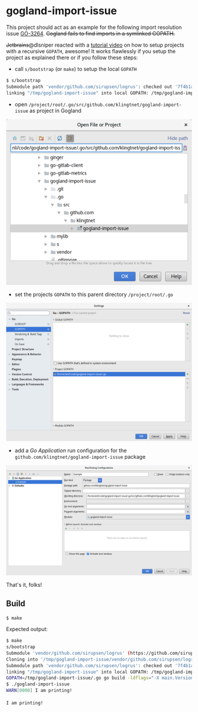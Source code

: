 # gogland-import-issue

This project should act as an example for the following import resolution issue [GO-3264](https://youtrack.jetbrains.com/issue/GO-3264#comment=27-1916217).
~~Gogland fails to find imports in a symlinked GOPATH.~~

~~Jetbrains~~@dlsniper reacted with a [tutorial video](https://www.youtube.com/watch?v=XECBbvDT8Ao) on how to setup projects with a recursive `GOPATH`, awesome!
It works flawlessly if you setup the project as explained there or if you follow these steps:

- call `s/bootstrap` (or `make`) to setup the local `GOPATH`

```sh
$ s/bootstrap
Submodule path 'vendor/github.com/sirupsen/logrus': checked out '7f4b1adc791766938c29457bed0703fb9134421a'
linking "/tmp/gogland-import-issue" into local GOPATH: /tmp/gogland-import-issue/.go/src/github.com/klingtnet/gogland-import-issue
```

- open `/project/root/.go/src/github.com/klingtnet/gogland-import-issue` as project in Gogland

![Open project in Gogland](./gogland-open-project.png)

- set the projects `GOPATH` to this parent directory `/project/root/.go`

![Setup GOPATH in Gogland](./gogland-gopath.png)

- add a _Go Application_ run configuration for the `github.com/klingtnet/gogland-import-issue` package

![Run configuration in Gogland](./gogland-run-config.png)

That's it, folks!

## Build

`$ make`

Expected output:

```sh
$ make
s/bootstrap
Submodule 'vendor/github.com/sirupsen/logrus' (https://github.com/sirupsen/logrus.git) registered for path 'vendor/github.com/sirupsen/logrus'
Cloning into '/tmp/gogland-import-issue/vendor/github.com/sirupsen/logrus'...
Submodule path 'vendor/github.com/sirupsen/logrus': checked out '7f4b1adc791766938c29457bed0703fb9134421a'
linking "/tmp/gogland-import-issue" into local GOPATH: /tmp/gogland-import-issue/.go/src/github.com/klingtnet/gogland-import-issue
GOPATH=/tmp/gogland-import-issue/.go go build -ldflags="-X main.Version=fba0269" github.com/klingtnet/gogland-import-issue
$ ./gogland-import-issue
WARN[0000] I am printing!

I am printing!
```
